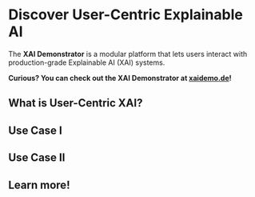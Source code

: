 # Discover User-Centric Explainable AI

The **XAI Demonstrator** is a modular platform that lets users interact with production-grade Explainable AI (XAI) systems.

**Curious? You can check out the XAI Demonstrator at [xaidemo.de](https://test.xaidemo.de)!**

## What is User-Centric XAI?

## Use Case I

## Use Case II

## Learn more!

